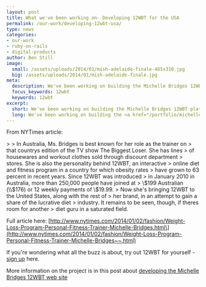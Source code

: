```yaml
---
layout: post
title: What we've been working on- Developing 12WBT for the USA
permalink: /our-work/developing-12wbt-usa/
type: news
categories:
- our-work
- ruby-on-rails
- digital-products
author: Ben Still
image:
  small: /assets/uploads/2014/01/mish-adelaide-finale-465x310.jpg
  big: /assets/uploads/2014/01/mish-adelaide-finale.jpg
meta:
  description: We've been working on building the Michelle Bridges 12WBT platform in Australia for several years. For the last few months we've been busy on a new, US version of the platform which launched this week.
  focus_keywords: 12wbt
  keywords: 12wbt
excerpt:
  short: We've been working on building the Michelle Bridges 12WBT platform in Australia for several years. A shiny new US version of the platform which launched this week.
  long: We've been working on building the <a href="/portfolio/michelle-bridges-12-week-body-transformation/">Michelle Bridges 12WBT</a> platform in Australia for several years. In that time it has grown massively. For the last few months we've been busy on a shiny new US version of the platform which launched this week.
---
```


From NYTimes article:

&gt;
&gt; In Australia, Ms. Bridges is best known for her role as the trainer
on
&gt; that countrys edition of the TV show The Biggest Loser. She has
lines
&gt; of housewares and workout clothes sold through discount
department
&gt; stores. She is also the personality behind 12WBT, an interactive
&gt; online diet and fitness program in a country for which obesity
rates
&gt; have grown to 63 percent in recent years. Since 12WBT was
introduced
&gt; in January 2010 in Australia, more than 250,000 people have joined
at
&gt; \\$199 Australian (\\$176) or 12 weekly payments of \\$19.99.
&gt; Now she's bringing 12WBT to the United States, along with the rest
of
&gt; her brand, in an attempt to gain a share of the lucrative diet
&gt; industry. It remains to be seen, though, if theres room for
another
&gt; diet guru in a saturated field.

Full article here:
\[http://www.nytimes.com/2014/01/02/fashion/Weight-Loss-Program-Personal-Fitness-Trainer-Michelle-Bridges.html\](http://www.nytimes.com/2014/01/02/fashion/Weight-Loss-Program-Personal-Fitness-Trainer-Michelle-Bridges~~.html)

If you're wondering what all the buzz is about, try out 12WBT for
yourself - [sign up](https://go.12wbt.com/sign-up/) here.

More information on the project is in this post about
<a href="/our-work/our-work-michelle-bridges-12wbt-build/">developing
the Michelle Bridges 12WBT web site</a>
